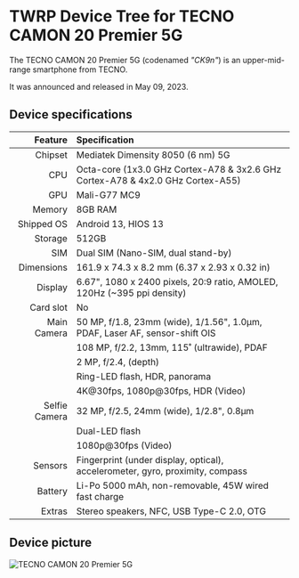# TWRP Device Tree for TECNO CAMON 20 Premier 5G

The TECNO CAMON 20 Premier 5G (codenamed _"CK9n"_) is an upper-mid-range smartphone from TECNO.

It was announced and released in May 09, 2023.

## Device specifications

Feature                        | Specification
-----------------------------: | :----------------------------------------------------------------------------------------
Chipset                        | Mediatek Dimensity 8050 (6 nm) 5G
CPU                            | Octa-core (1x3.0 GHz Cortex-A78 & 3x2.6 GHz Cortex-A78 & 4x2.0 GHz Cortex-A55)
GPU                            | Mali-G77 MC9
Memory                         | 8GB RAM
Shipped OS                     | Android 13, HIOS 13
Storage                        | 512GB
SIM                            | Dual SIM (Nano-SIM, dual stand-by)
Dimensions                     | 161.9 x 74.3 x 8.2 mm (6.37 x 2.93 x 0.32 in)
Display                        | 6.67", 1080 x 2400 pixels, 20:9 ratio, AMOLED, 120Hz (~395 ppi density)
Card slot                      | No
Main Camera                    | 50 MP, f/1.8, 23mm (wide), 1/1.56", 1.0µm, PDAF, Laser AF, sensor-shift OIS
|                              | 108 MP, f/2.2, 13mm, 115˚ (ultrawide), PDAF
|                              | 2 MP, f/2.4, (depth)
|                              | Ring-LED flash, HDR, panorama
|                              | 4K@30fps, 1080p@30fps, HDR (Video)
Selfie Camera                  | 32 MP, f/2.5, 24mm (wide), 1/2.8", 0.8µm
|                              | Dual-LED flash
|                              | 1080p@30fps (Video)
Sensors                        | Fingerprint (under display, optical), accelerometer, gyro, proximity, compass
Battery                        | Li-Po 5000 mAh, non-removable, 45W wired fast charge
Extras                         | Stereo speakers, NFC, USB Type-C 2.0, OTG

## Device picture

![TECNO CAMON 20 Premier 5G](https://i.imgur.com/gYbjIVh.jpeg "TECNO CAMON 20 Premier 5G in Dark Welkin & Serenity Blue")
